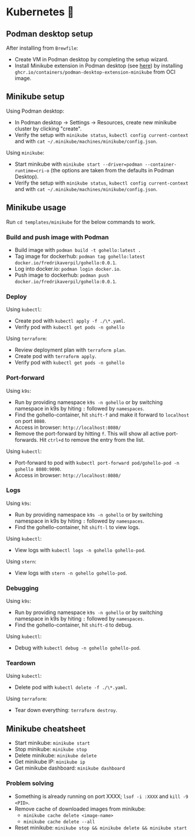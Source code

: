 # Kubernetes 🧊

## Podman desktop setup

After installing from `Brewfile`:

- Create VM in Podman desktop by completing the setup wizard.
- Install Minikube extension in Podman desktop (see [here](https://podman-desktop.io/docs/minikube)) by installing `ghcr.io/containers/podman-desktop-extension-minikube` from OCI image.

## Minikube setup

Using Podman desktop:

- In Podman desktop -> Settings -> Resources, create new minikube cluster by clicking "create".
- Verify the setup with `minikube status`, `kubectl config current-context` and with `cat ~/.minikube/machines/minikube/config.json`.

Using `minikube`:

- Start minikube with `minikube start --driver=podman --container-runtime=cri-o` (the options are taken from the defaults in Podman Desktop).
- Verify the setup with `minikube status`, `kubectl config current-context` and with `cat ~/.minikube/machines/minikube/config.json`.

## Minikube usage

Run `cd templates/minikube` for the below commands to work.

### Build and push image with Podman

- Build image with `podman build -t gohello:latest .`
- Tag image for dockerhub: `podman tag gohello:latest docker.io/fredrikaverpil/gohello:0.0.1`.
- Log into docker.io: `podman login docker.io`.
- Push image to dockerhub: `podman push docker.io/fredrikaverpil/gohello:0.0.1`.

### Deploy

Using `kubectl`:

- Create pod with `kubectl apply -f ./\*.yaml`.
- Verify pod with `kubectl get pods -n gohello`

Using `terraform`:

- Review deployment plan with `terraform plan`.
- Create pod with `terraform apply`.
- Verify pod with `kubectl get pods -n gohello`

### Port-forward

Using `k9s`:

- Run by providing namespace `k9s -n gohello` or by switching namespace in k9s by hiting `:` followed by `namespaces`.
- Find the gohello-container, hit `shift-f` and make it forward to `localhost` on port `8080`.
- Access in browser: `http://localhost:8080/`
- Remove the port-forward by hitting `f`. This will show all active port-forwards. Hit `ctrl+d` to remove the entry from the list.

Using `kubectl`:

- Port-forward to pod with `kubectl port-forward pod/gohello-pod -n gohello 8080:9090`.
- Access in browser: `http://localhost:8080/`

### Logs

Using `k9s`:

- Run by providing namespace `k9s -n gohello` or by switching namespace in k9s by hiting `:` followed by `namespaces`.
- Find the gohello-container, hit `shift-l` to view logs.

Using `kubectl`:

- View logs with `kubectl logs -n gohello gohello-pod`.

Using `stern`:

- View logs with `stern -n gohello gohello-pod`.

### Debugging

Using `k9s`:

- Run by providing namespace `k9s -n gohello` or by switching namespace in k9s by hiting `:` followed by `namespaces`.
- Find the gohello-container, hit `shift-d` to debug.

Using `kubectl`:

- Debug with `kubectl debug -n gohello gohello-pod`.

### Teardown

Using `kubectl`:

- Delete pod with `kubectl delete -f ./\*.yaml`.

Using `terraform`:

- Tear down everything: `terraform destroy`.

## Minikube cheatsheet

- Start minikube: `minikube start`
- Stop minikube: `minikube stop`
- Delete minikube: `minikube delete`
- Get minikube IP: `minikube ip`
- Get minikube dashboard: `minikube dashboard`

### Problem solving

- Something is already running on port XXXX; `lsof -i :XXXX` and `kill -9 <PID>`.
- Remove cache of downloaded images from minikube:
  - `minikube cache delete <image-name>`
  - `minikube cache delete --all`
- Reset minikube: `minikube stop && minikube delete && minikube start`
